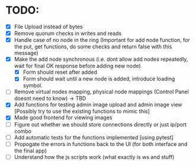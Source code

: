 # TODO:
- [X] File Upload instead of bytes
- [X] Remove quorum checks in writes and reads
- [X] Handle case of no node in the ring (Important for add node function, for the put, get functions, do some checks and return false with this message)
- [X] Make the add node synchronous (i.e. dont allow add nodes repeatedly, wait for final OK response before adding new node) 
    - [X] Form should reset after added
    - [X] Form should wait until a new node is added, introduce loading symbol.
- [ ] Remove virtual nodes mapping, physical node mappings (Control Panel doesnt need to know) -> TBD
- [X] Add functions for testing admin image upload and admin image view [Possibly try to use the existing functions to mimic this]
- [X] Made good frontend for viewing images
- [ ] Figure out whether we should store connections directly or just ip/port combo
- [ ] Add automatic tests for the functions implemented [using pytest]
- [ ] Propogate the errors in functions back to the UI (for both interface and the final app)
- [ ] Understand how the js scripts work (what exactly is ws and stuff)
